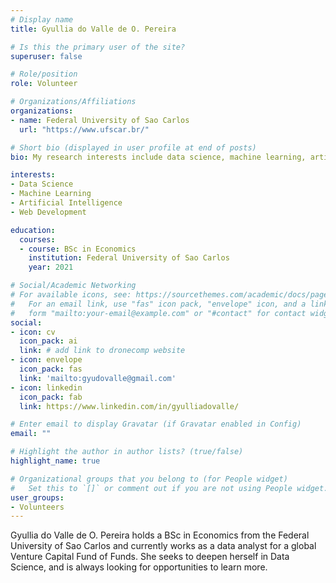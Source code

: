 ```yaml
---
# Display name
title: Gyullia do Valle de O. Pereira

# Is this the primary user of the site?
superuser: false

# Role/position
role: Volunteer

# Organizations/Affiliations
organizations:
- name: Federal University of Sao Carlos
  url: "https://www.ufscar.br/"

# Short bio (displayed in user profile at end of posts)
bio: My research interests include data science, machine learning, artificial intelligence and web development.

interests:
- Data Science
- Machine Learning
- Artificial Intelligence
- Web Development

education:
  courses:
  - course: BSc in Economics
    institution: Federal University of Sao Carlos
    year: 2021

# Social/Academic Networking
# For available icons, see: https://sourcethemes.com/academic/docs/page-builder/#icons
#   For an email link, use "fas" icon pack, "envelope" icon, and a link in the
#   form "mailto:your-email@example.com" or "#contact" for contact widget.
social:
- icon: cv
  icon_pack: ai
  link: # add link to dronecomp website
- icon: envelope
  icon_pack: fas
  link: 'mailto:gyudovalle@gmail.com'
- icon: linkedin
  icon_pack: fab
  link: https://www.linkedin.com/in/gyulliadovalle/

# Enter email to display Gravatar (if Gravatar enabled in Config)
email: ""

# Highlight the author in author lists? (true/false)
highlight_name: true

# Organizational groups that you belong to (for People widget)
#   Set this to `[]` or comment out if you are not using People widget.
user_groups:
- Volunteers
---
```


Gyullia do Valle de O. Pereira holds a BSc in Economics from the Federal University of Sao Carlos
and currently works as a data analyst for a global Venture Capital Fund of Funds. She seeks to 
deepen herself in Data Science, and is always looking for opportunities to learn more.